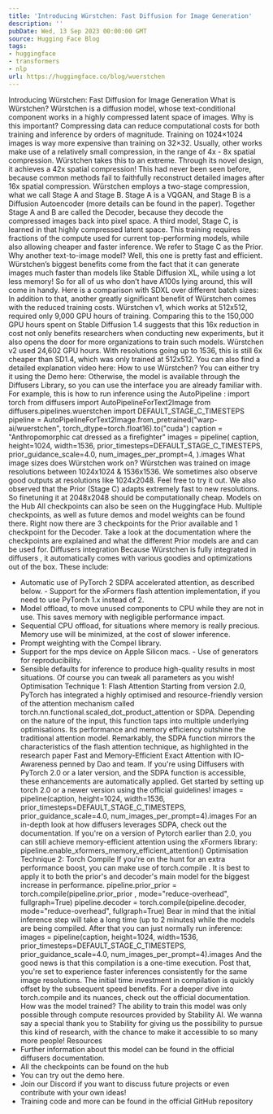 ```yaml
---
title: 'Introducing Würstchen: Fast Diffusion for Image Generation'
description: ''
pubDate: Wed, 13 Sep 2023 00:00:00 GMT
source: Hugging Face Blog
tags:
- huggingface
- transformers
- nlp
url: https://huggingface.co/blog/wuerstchen
---
```


Introducing Würstchen: Fast Diffusion for Image Generation
What is Würstchen?
Würstchen is a diffusion model, whose text-conditional component works in a highly compressed latent space of images. Why is this important? Compressing data can reduce computational costs for both training and inference by orders of magnitude. Training on 1024×1024 images is way more expensive than training on 32×32. Usually, other works make use of a relatively small compression, in the range of 4x - 8x spatial compression. Würstchen takes this to an extreme. Through its novel design, it achieves a 42x spatial compression! This had never been seen before, because common methods fail to faithfully reconstruct detailed images after 16x spatial compression. Würstchen employs a two-stage compression, what we call Stage A and Stage B. Stage A is a VQGAN, and Stage B is a Diffusion Autoencoder (more details can be found in the paper). Together Stage A and B are called the Decoder, because they decode the compressed images back into pixel space. A third model, Stage C, is learned in that highly compressed latent space. This training requires fractions of the compute used for current top-performing models, while also allowing cheaper and faster inference. We refer to Stage C as the Prior.
Why another text-to-image model?
Well, this one is pretty fast and efficient. Würstchen’s biggest benefits come from the fact that it can generate images much faster than models like Stable Diffusion XL, while using a lot less memory! So for all of us who don’t have A100s lying around, this will come in handy. Here is a comparison with SDXL over different batch sizes:
In addition to that, another greatly significant benefit of Würstchen comes with the reduced training costs. Würstchen v1, which works at 512x512, required only 9,000 GPU hours of training. Comparing this to the 150,000 GPU hours spent on Stable Diffusion 1.4 suggests that this 16x reduction in cost not only benefits researchers when conducting new experiments, but it also opens the door for more organizations to train such models. Würstchen v2 used 24,602 GPU hours. With resolutions going up to 1536, this is still 6x cheaper than SD1.4, which was only trained at 512x512.
You can also find a detailed explanation video here:
How to use Würstchen?
You can either try it using the Demo here:
Otherwise, the model is available through the Diffusers Library, so you can use the interface you are already familiar with. For example, this is how to run inference using the AutoPipeline
:
import torch
from diffusers import AutoPipelineForText2Image
from diffusers.pipelines.wuerstchen import DEFAULT_STAGE_C_TIMESTEPS
pipeline = AutoPipelineForText2Image.from_pretrained("warp-ai/wuerstchen", torch_dtype=torch.float16).to("cuda")
caption = "Anthropomorphic cat dressed as a firefighter"
images = pipeline(
caption,
height=1024,
width=1536,
prior_timesteps=DEFAULT_STAGE_C_TIMESTEPS,
prior_guidance_scale=4.0,
num_images_per_prompt=4,
).images
What image sizes does Würstchen work on?
Würstchen was trained on image resolutions between 1024x1024 & 1536x1536. We sometimes also observe good outputs at resolutions like 1024x2048. Feel free to try it out. We also observed that the Prior (Stage C) adapts extremely fast to new resolutions. So finetuning it at 2048x2048 should be computationally cheap.
Models on the Hub
All checkpoints can also be seen on the Huggingface Hub. Multiple checkpoints, as well as future demos and model weights can be found there. Right now there are 3 checkpoints for the Prior available and 1 checkpoint for the Decoder. Take a look at the documentation where the checkpoints are explained and what the different Prior models are and can be used for.
Diffusers integration
Because Würstchen is fully integrated in diffusers
, it automatically comes with various goodies and optimizations out of the box. These include:
- Automatic use of PyTorch 2
SDPA
accelerated attention, as described below. - Support for the xFormers flash attention implementation, if you need to use PyTorch 1.x instead of 2.
- Model offload, to move unused components to CPU while they are not in use. This saves memory with negligible performance impact.
- Sequential CPU offload, for situations where memory is really precious. Memory use will be minimized, at the cost of slower inference.
- Prompt weighting with the Compel library.
- Support for the
mps
device on Apple Silicon macs. - Use of generators for reproducibility.
- Sensible defaults for inference to produce high-quality results in most situations. Of course you can tweak all parameters as you wish!
Optimisation Technique 1: Flash Attention
Starting from version 2.0, PyTorch has integrated a highly optimised and resource-friendly version of the attention mechanism called torch.nn.functional.scaled_dot_product_attention
or SDPA. Depending on the nature of the input, this function taps into multiple underlying optimisations. Its performance and memory efficiency outshine the traditional attention model. Remarkably, the SDPA function mirrors the characteristics of the flash attention technique, as highlighted in the research paper Fast and Memory-Efficient Exact Attention with IO-Awareness penned by Dao and team.
If you're using Diffusers with PyTorch 2.0 or a later version, and the SDPA function is accessible, these enhancements are automatically applied. Get started by setting up torch 2.0 or a newer version using the official guidelines!
images = pipeline(caption, height=1024, width=1536, prior_timesteps=DEFAULT_STAGE_C_TIMESTEPS, prior_guidance_scale=4.0, num_images_per_prompt=4).images
For an in-depth look at how diffusers
leverages SDPA, check out the documentation.
If you're on a version of Pytorch earlier than 2.0, you can still achieve memory-efficient attention using the xFormers library:
pipeline.enable_xformers_memory_efficient_attention()
Optimisation Technique 2: Torch Compile
If you're on the hunt for an extra performance boost, you can make use of torch.compile
. It is best to apply it to both the prior's
and decoder's main model for the biggest increase in performance.
pipeline.prior_prior = torch.compile(pipeline.prior_prior , mode="reduce-overhead", fullgraph=True)
pipeline.decoder = torch.compile(pipeline.decoder, mode="reduce-overhead", fullgraph=True)
Bear in mind that the initial inference step will take a long time (up to 2 minutes) while the models are being compiled. After that you can just normally run inference:
images = pipeline(caption, height=1024, width=1536, prior_timesteps=DEFAULT_STAGE_C_TIMESTEPS, prior_guidance_scale=4.0, num_images_per_prompt=4).images
And the good news is that this compilation is a one-time execution. Post that, you're set to experience faster inferences consistently for the same image resolutions. The initial time investment in compilation is quickly offset by the subsequent speed benefits. For a deeper dive into torch.compile
and its nuances, check out the official documentation.
How was the model trained?
The ability to train this model was only possible through compute resources provided by Stability AI. We wanna say a special thank you to Stability for giving us the possibility to pursue this kind of research, with the chance to make it accessible to so many more people!
Resources
- Further information about this model can be found in the official diffusers documentation.
- All the checkpoints can be found on the hub
- You can try out the demo here.
- Join our Discord if you want to discuss future projects or even contribute with your own ideas!
- Training code and more can be found in the official GitHub repository